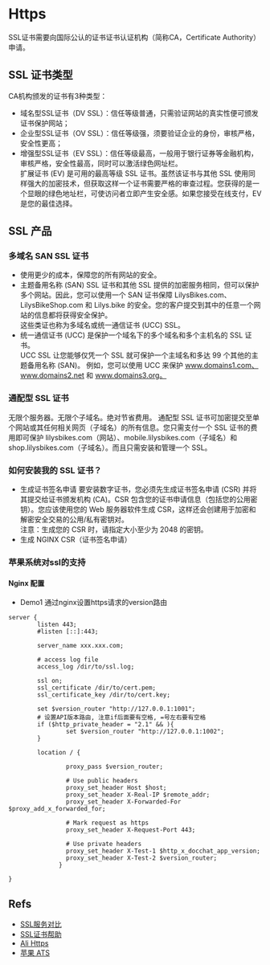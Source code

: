 # Https

SSL证书需要向国际公认的证书证书认证机构（简称CA，Certificate Authority）申请。  

## SSL 证书类型
CA机构颁发的证书有3种类型：  
- 域名型SSL证书（DV SSL）：信任等级普通，只需验证网站的真实性便可颁发证书保护网站；  
- 企业型SSL证书（OV SSL）：信任等级强，须要验证企业的身份，审核严格，安全性更高；  
- 增强型SSL证书（EV SSL）：信任等级最高，一般用于银行证券等金融机构，审核严格，安全性最高，同时可以激活绿色网址栏。  
扩展证书 (EV) 是可用的最高等级 SSL 证书。虽然该证书与其他 SSL 使用同样强大的加密技术，但获取这样一个证书需要严格的审查过程。您获得的是一个显眼的绿色地址栏，可使访问者立即产生安全感。如果您接受在线支付，EV 是您的最佳选择。


## SSL 产品

### 多域名 SAN SSL 证书
- 使用更少的成本，保障您的所有网站的安全。
- 主题备用名称 (SAN) SSL 证书和其他 SSL 提供的加密服务相同，但可以保护多个网站。因此，您可以使用一个 SAN 证书保障 LilysBikes.com、LilysBikeShop.com 和 Lilys.bike 的安全。您的客户提交到其中的任意一个网站的信息都将获得安全保护。  
这些类证也称为多域名或统一通信证书 (UCC) SSL。  
- 统一通信证书 (UCC) 是保护一个域名下的多个域名和多个主机名的 SSL 证书。  
UCC SSL 让您能够仅凭一个 SSL 就可保护一个主域名和多达 99 个其他的主题备用名称 (SAN)。
例如，您可以使用 UCC 来保护 www.domains1.com、www.domains2.net 和 www.domains3.org。

### 通配型 SSL 证书
无限个服务器。无限个子域名。绝对节省费用。
通配型 SSL 证书可加密提交至单个网站或其任何相关网页（子域名）的所有信息。您只需支付一个 SSL 证书的费用即可保护 lilysbikes.com（网站）、mobile.lilysbikes.com（子域名）和 shop.lilysbikes.com（子域名）。而且只需安装和管理一个 SSL。

### 如何安装我的 SSL 证书？
- 生成证书签名申请
要安装数字证书，您必须先生成证书签名申请 (CSR) 并将其提交给证书颁发机构 (CA)。CSR 包含您的证书申请信息（包括您的公用密钥）。您应该使用您的 Web 服务器软件生成 CSR，这样还会创建用于加密和解密安全交易的公用/私有密钥对。  
注意：生成您的 CSR 时，请指定大小至少为 2048 的密钥。
- 生成 NGINX CSR（证书签名申请）

### 苹果系统对ssl的支持



#### Nginx 配置

- Demo1 通过nginx设置https请求的version路由    

```    
server {
        listen 443;
        #listen [::]:443;

        server_name xxx.xxx.com;

        # access log file
        access_log /dir/to/ssl.log;

        ssl on;
        ssl_certificate /dir/to/cert.pem;
        ssl_certificate_key /dir/to/cert.key;

        set $version_router "http://127.0.0.1:1001";
        # 设置API版本路由, 注意if后面要有空格, =号左右要有空格
        if ($http_private_header = "2.1" && ){
                set $version_router "http://127.0.0.1:1002";
        }

        location / {

                proxy_pass $version_router;

                # Use public headers
                proxy_set_header Host $host;
                proxy_set_header X-Real-IP $remote_addr;
                proxy_set_header X-Forwarded-For $proxy_add_x_forwarded_for;

                # Mark request as https
                proxy_set_header X-Request-Port 443;

                # Use private headers
                proxy_set_header X-Test-1 $http_x_docchat_app_version;
                proxy_set_header X-Test-2 $version_router;
              }

}    

```


## Refs
- [SSL服务对比](https://www.zhihu.com/question/19578422)
- [SSL证书帮助](https://sg.godaddy.com/zh/help/ssl-1000006)
- [Ali Https ](https://promotion.aliyun.com/ntms/act/globalhttps.html)
- [苹果 ATS](https://help.aliyun.com/knowledge_detail/48151.html)
